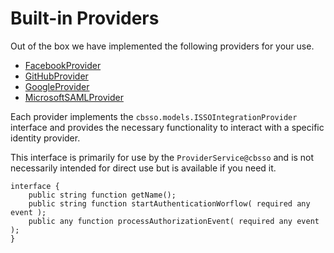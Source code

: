 # Built-in Providers

Out of the box we have implemented the following providers for your use.

* [FacebookProvider](https://app.gitbook.com/o/-LA-UVKtPMvMR4t5JRTB/s/bhpL1furbue2wKeid2C7/\~/changes/3/providers/built-in-providers/facebookprovider)
* [GitHubProvider](https://app.gitbook.com/o/-LA-UVKtPMvMR4t5JRTB/s/bhpL1furbue2wKeid2C7/\~/changes/3/providers/built-in-providers/githubprovider)
* [GoogleProvider](https://app.gitbook.com/o/-LA-UVKtPMvMR4t5JRTB/s/bhpL1furbue2wKeid2C7/\~/changes/3/providers/built-in-providers/githubprovider)
* [MicrosoftSAMLProvider](https://app.gitbook.com/o/-LA-UVKtPMvMR4t5JRTB/s/bhpL1furbue2wKeid2C7/\~/changes/3/providers/built-in-providers/mircosoftsamlprovider)

Each provider implements the `cbsso.models.ISSOIntegrationProvider` interface and provides the necessary functionality to interact with a specific identity provider.

This interface is primarily for use by the `ProviderService@cbsso` and is not necessarily intended for direct use but is available if you need it.

```cfscript
interface {
    public string function getName();
    public string function startAuthenticationWorflow( required any event );
    public any function processAuthorizationEvent( required any event );
}
```



